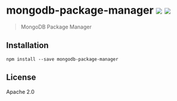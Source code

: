 # mongodb-package-manager [![][travis_img]][travis_url] [![][npm_img]][npm_url]

> MongoDB Package Manager

## Installation

```
npm install --save mongodb-package-manager
```

## License

Apache 2.0

[travis_img]: https://img.shields.io/travis/mongodb-js/package-manager.svg?style=flat-square
[travis_url]: https://travis-ci.org/mongodb-js/package-manager
[npm_img]: https://img.shields.io/npm/v/mongodb-package-manager.svg?style=flat-square
[npm_url]: https://www.npmjs.org/package/mongodb-package-manager
